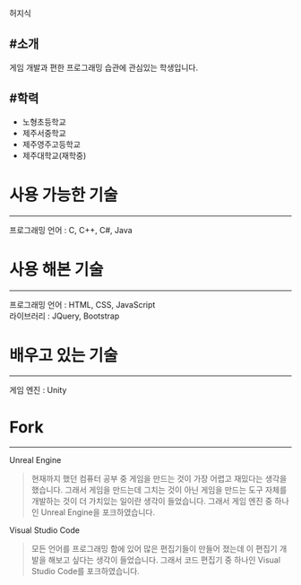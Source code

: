 허지식

#소개
-------------
게임 개발과 편한 프로그래밍 습관에 관심있는 학생입니다.

#학력
-------------
* 노형초등학교
* 제주서중학교
* 제주영주고등학교
* 제주대학교(재학중)

# 사용 가능한 기술
-------------
프로그래밍 언어 : C, C++, C#, Java

# 사용 해본 기술
-------------
프로그래밍 언어 : HTML, CSS, JavaScript<br>
라이브러리 : JQuery, Bootstrap

# 배우고 있는 기술
-------------
게임 엔진 : Unity

# Fork
-------------
Unreal Engine
>현재까지 했던 컴퓨터 공부 중 게임을 만드는 것이 가장 어렵고 재밌다는 생각을 했습니다.
>그래서 게임을 만드는데 그치는 것이 아닌 게임을 만드는 도구 자체를 개발하는 것이 더 가치있는 일이란 생각이 들었습니다.
>그래서 게임 엔진 중 하나인 Unreal Engine을 포크하였습니다.

Visual Studio Code
>모든 언어를 프로그래밍 함에 있어 많은 편집기들이 만들어 졌는데
>이 편집기 개발을 해보고 싶다는 생각이 들었습니다.
>그래서 코드 편집기 중 하나인 Visual Studio Code를 포크하였습니다.
